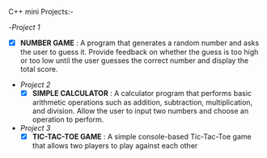 C++ mini Projects:- 

-_Project 1_ 
   - [X] **NUMBER GAME** : A program that generates a random number and asks the user to guess it. Provide feedback on whether the guess is too high or too low until the user guesses the correct number and display the total score.
   

- _Project 2_
  - [X] **SIMPLE CALCULATOR** :  A calculator program that performs basic arithmetic
operations such as addition, subtraction, multiplication, and
division. Allow the user to input two numbers and choose an
operation to perform.
- _Project 3_
    - [X] **TIC-TAC-TOE GAME** : A simple console-based Tic-Tac-Toe game that
allows two players to play against each other
